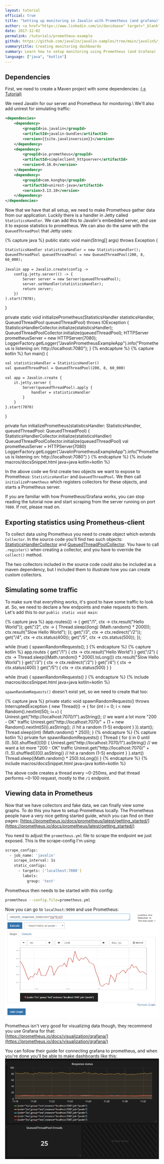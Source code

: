 ```yaml
---
layout: tutorial
official: true
title: "Setting up monitoring in Javalin with Prometheus (and grafana)"
author: <a href="https://www.linkedin.com/in/davidaase" target="_blank">David Åse</a>
date: 2017-12-02
permalink: /tutorials/prometheus-example
github: https://github.com/javalin/javalin-samples/tree/main/javalin5/javalin-prometheus-example
summarytitle: Creating monitoring dashboards
summary: Learn how to setup monitoring using Prometheus (and Grafana)
language: ["java", "kotlin"]
---
```


## Dependencies

First, we need to create a Maven project with some dependencies: [(→ Tutorial)](/tutorials/maven-setup)

We need Javalin for our server and Prometheus for monitoring.\\
We'll also add unirest for simulating traffic:

```xml
<dependencies>
    <dependency>
        <groupId>io.javalin</groupId>
        <artifactId>javalin-bundle</artifactId>
        <version>{{site.javalinversion}}</version>
    </dependency>
    <dependency>
        <groupId>io.prometheus</groupId>
        <artifactId>simpleclient_httpserver</artifactId>
        <version>0.16.0</version>
    </dependency>
    <dependency>
        <groupId>com.konghq</groupId>
        <artifactId>unirest-java</artifactId>
        <version>3.13.10</version>
    </dependency>
</dependencies>
```

Now that we have that all setup, we need to make Prometheus gather data from our application.
Luckily there is a handler in Jetty called `StatisticsHandler`.
We can add this to Javalin's embedded server, and use it to expose statistics to prometheus.
We can also do the same with the `QueuedThreadPool` that Jetty uses:

{% capture java %}
public static void main(String[] args) throws Exception {

    StatisticsHandler statisticsHandler = new StatisticsHandler();
    QueuedThreadPool queuedThreadPool = new QueuedThreadPool(200, 8, 60_000);

    Javalin app = Javalin.create(config ->
        config.jetty.server(() -> {
            Server server = new Server(queuedThreadPool);
            server.setHandler(statisticsHandler);
            return server;
        })
    ).start(7070);

}

private static void initializePrometheus(StatisticsHandler statisticsHandler, QueuedThreadPool queuedThreadPool) throws IOException {
    StatisticsHandlerCollector.initialize(statisticsHandler);
    QueuedThreadPoolCollector.initialize(queuedThreadPool);
    HTTPServer prometheusServer = new HTTPServer(7080);
    LoggerFactory.getLogger("JavalinPrometheusExampleApp").info("Prometheus is listening on: http://localhost:7080");
}
{% endcapture %}
{% capture kotlin %}
fun main() {

    val statisticsHandler = StatisticsHandler()
    val queuedThreadPool = QueuedThreadPool(200, 8, 60_000)

    val app = Javalin.create {
        it.jetty.server {
            Server(queuedThreadPool).apply {
                handler = statisticsHandler
            }
        }
    }.start(7070)

}

private fun initializePrometheus(statisticsHandler: StatisticsHandler, queuedThreadPool: QueuedThreadPool) {
    StatisticsHandlerCollector.initialize(statisticsHandler)
    QueuedThreadPoolCollector.initialize(queuedThreadPool)
    val prometheusServer = HTTPServer(7080)
    LoggerFactory.getLogger("JavalinPrometheusExampleApp").info("Prometheus is listening on: http://localhost:7080")
}
{% endcapture %}
{% include macros/docsSnippet.html java=java kotlin=kotlin %}

In the above code we first create two objects we want to expose to Prometheus: `StatisticsHandler` and `QueuedThreadPool`.
We then call `initializePrometheus` which registers collectors for these objects, and starts a Prometheus server.

If you are familiar with how Prometheus/Grafana works, you can stop reading the tutorial now and start scraping from the server running on port `7080`.
If not, please read on.


## Exporting statistics using Prometheus-client
To collect data using Prometheus you need to create object which extends `Collector`.
In the source code you'll find two such objects: [StatisticsHandlerCollector](https://github.com/tipsy/javalin-prometheus-example/blob/master/src/main/java/StatisticsHandlerCollector.java)
and [QueuedThreadPoolCollector](https://github.com/tipsy/javalin-prometheus-example/blob/master/src/main/java/QueuedThreadPoolCollector.java).
You have to call `.register()` when creating a collector, and you have to override the `collect()` method.

The two collectors included in the source code could also be included as a maven dependency,
but I included them to illustrate how you can create custom collectors.

## Simulating some traffic
To make sure that everything works, it's good to have some traffic to look at.
So, we need to declare a few endpoints and make requests to them. Let's add this to our `public static void main`:

{% capture java %}
app.routes(() -> {
    get("/1", ctx -> ctx.result("Hello World"));
    get("/2", ctx -> {
        Thread.sleep((long) (Math.random() * 2000));
        ctx.result("Slow Hello World");
    });
    get("/3", ctx -> ctx.redirect("/2"));
    get("/4", ctx -> ctx.status(400));
    get("/5", ctx -> ctx.status(500));
});

while (true) {
    spawnRandomRequests();
}
{% endcapture %}
{% capture kotlin %}
app.routes {
    get("/1") { ctx -> ctx.result("Hello World") }
    get("/2") { ctx ->
        Thread.sleep((Math.random() * 2000).toLong())
        ctx.result("Slow Hello World")
    }
    get("/3") { ctx -> ctx.redirect("/2") }
    get("/4") { ctx -> ctx.status(400) }
    get("/5") { ctx -> ctx.status(500) }
}

while (true) {
    spawnRandomRequests()
}
{% endcapture %}
{% include macros/docsSnippet.html java=java kotlin=kotlin %}

`spawnRandomRequests()` doesn't exist yet, so we need to create that too:

{% capture java %}
private static void spawnRandomRequests() throws InterruptedException {
    new Thread(() -> {
        for (int i = 0; i < new Random().nextInt(50); i++) {
            Unirest.get("http://localhost:7070/1").asString(); // we want a lot more "200 - OK" traffic
            Unirest.get("http://localhost:7070/" + (1 + new Random().nextInt(5))).asString(); // hit a random (1-5) endpoint
        }
    }).start();
    Thread.sleep((int) (Math.random() * 250));
}
{% endcapture %}
{% capture kotlin %}
private fun spawnRandomRequests() {
    Thread {
        for (i in 0 until (0..50).shuffled()[0]) {
            Unirest.get("http://localhost:7070/1").asString() // we want a lot more "200 - OK" traffic
            Unirest.get("http://localhost:7070/" + (1..5).shuffled()[0]).asString() // hit a random (1-5) endpoint
        }
    }.start()
    Thread.sleep((Math.random() * 250).toLong())
}
{% endcapture %}
{% include macros/docsSnippet.html java=java kotlin=kotlin %}

The above code creates a thread every ~0-250ms, and that thread performs ~0-100 request, mostly to the `/1` endpoint.

## Viewing data in Prometheus
Now that we have collectors and fake data, we can finally view some graphs. To do this you have to setup Prometheus locally.
The Prometheus people have a very nice getting started guide, which you can find on their pages: [https://prometheus.io/docs/prometheus/latest/getting_started/](https://prometheus.io/docs/prometheus/latest/getting_started/)

You need to adjust the `prometheus.yml` file to scrape the endpoint we just exposed. This is the scrape-config I'm using:

```bash
scrape_configs:
  - job_name: 'javalin'
    scrape_interval: 1s
    static_configs:
      - targets: ['localhost:7080']
        labels:
          group: 'test'
```

Prometheus then needs to be started with this config:

```bash
prometheus --config.file=prometheus.yml
```

Now you can go to `localhost:9090` and use Prometheus:
<img src="/img/posts/prometheusExample/prometheus.png" alt="Prometheus">

Prometheus isn't very good for visualizing data though,
they recommend you use Grafana for that: [https://prometheus.io/docs/visualization/grafana/](https://prometheus.io/docs/visualization/grafana/)

You can follow their guide for connecting grafana to prometheus, and when you're done you'll be able to make dashboards like this:
<img src="/img/posts/prometheusExample/grafana.png" alt="Grafana">

